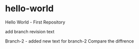 # hello-world
Hello World - First Repository

add branch revision text

Branch-2 - added new text for branch-2
Compare the diffrence 
